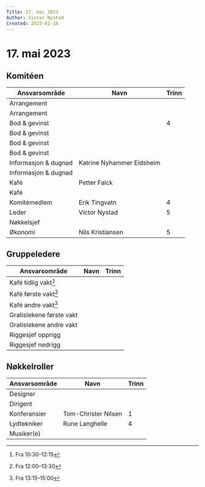 ```yaml
---
Title: 17. mai 2023
Author: Victor Nystad
Created: 2023-01-16
---
```


# 17. mai 2023

## Komitéen

| Ansvarsområde | Navn | Trinn |
|--|--|--|
| Arrangement | | |
| Arrangement | | |
| Bod & gevinst |  | 4 |
| Bod & gevinst |  |  |
| Bod & gevinst |  |  |
| Bod & gevinst | | |
| Informasjon & dugnad | Katrine Nyhammer Eidsheim | |
| Informasjon & dugnad | | |
| Kafé | Petter Falck | |
| Kafé | | |
| Komitémedlem | Erik Tingvatn | 4 |
| Leder | Victor Nystad | 5 |
| Nøkkelsjef |  |  |
| Økonomi | Nils Kristiansen | 5 |


## Gruppeledere

| Ansvarsområde | Navn | Trinn |
|--|--|--|
| Kafé tidlig vakt[^1] | | |
| Kafé første vakt[^2] | | |
| Kafé andre vakt[^3] | | |
| Gratislekene første vakt | | |
| Gratislekene andre vakt | | |
| Riggesjef opprigg | | |
| Riggesjef nedrigg | | |


## Nøkkelroller

| Ansvarsområde | Navn | Trinn |
|--|--|--|
| Designer | | |
| Dirigent | | |
| Konferansier | Tom-Christer Nilsen | 1 |
| Lydtekniker | Rune Langhelle | 4 |
| Musiker(e) | | |



[^1]: Fra 10:30–12:15
[^2]: Fra 12:00–13:30
[^3]: Fra 13:15–15:00
